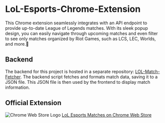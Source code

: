 # LoL-Esports-Chrome-Extension
This Chrome extension seamlessly integrates with an API endpoint to provide up-to-date League of Legends matches. With its sleek popup design, you can easily navigate through upcoming matches and even filter to see only matches organized by Riot Games, such as LCS, LEC, Worlds, and more.🦉
## Backend
The backend for this project is hosted in a separate repository: [LOL-Match-Fetcher](https://github.com/netistul/LOL-Match-Fetcher). The backend script fetches and formats match data, saving it to a JSON file. This JSON file is then used by the frontend to display match information.
## Official Extension

![Chrome Web Store Logo](https://fonts.gstatic.com/s/i/productlogos/chrome_store/v7/192px.svg) 
[LoL Esports Matches on Chrome Web Store](https://chrome.google.com/webstore/detail/bnidojpchbhlajbccfkhakcjeidbphia)


